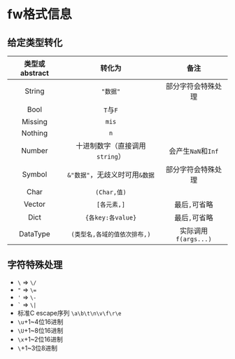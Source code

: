 # fw格式信息
## 给定类型转化
|类型或abstract|转化为|备注|
|:-:|:-:|:-:|
|String|`"数据"`|部分字符会特殊处理|
|Bool|`T`与`F`||
|Missing|`mis`||
|Nothing|`n`||
|Number|十进制数字（直接调用`string`）|会产生`NaN`和`Inf`|
|Symbol|`&"数据"`，无歧义时可用`&数据`|部分字符会特殊处理|
|Char|`(Char,值)`||
|Vector|`[各元素,]`|最后`,`可省略|
|Dict|`{各key:各value}`|最后`,`可省略|
|DataType|`(类型名,各域的值依次排布,)`|实际调用`f(args...)`|

## 字符特殊处理
* `\` => `\/`
* `"` => `\=`
* `'` => `\-`
* `` ` `` => `\|`
* 标准C escape序列 `\a\b\t\n\v\f\r\e`
* `\u`+1~4位16进制
* `\U`+1~8位16进制
* `\x`+1~2位16进制
* `\`+1~3位8进制
